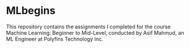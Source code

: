 # MLbegins
This repository contains the assignments I completed for the course Machine Learning: Beginner to Mid-Level, conducted by Asif Mahmud, an ML Engineer at Polyfins Technology Inc.
